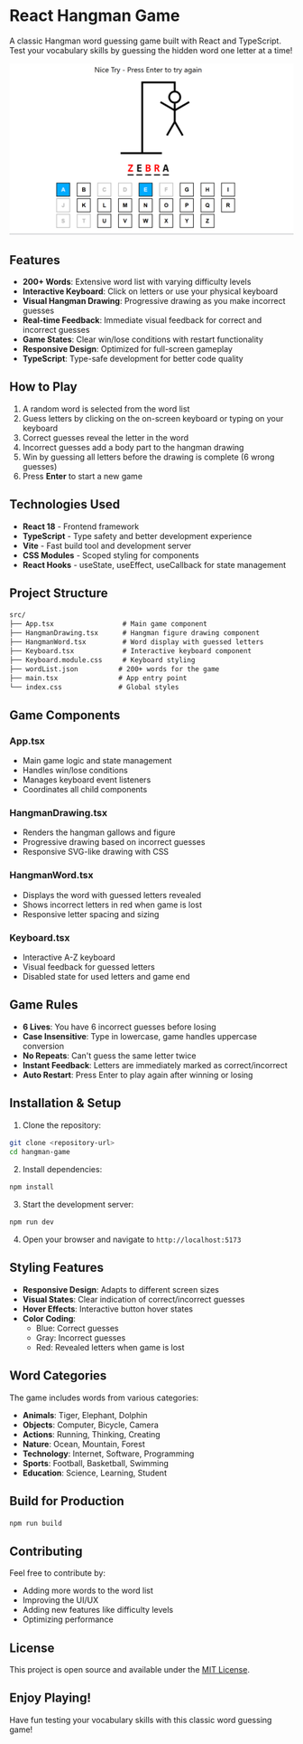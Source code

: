 # React Hangman Game

A classic Hangman word guessing game built with React and TypeScript. Test your vocabulary skills by guessing the hidden word one letter at a time!

![Hangman Game](./images/HANG-MAN.png)

## Features

- **200+ Words**: Extensive word list with varying difficulty levels
- **Interactive Keyboard**: Click on letters or use your physical keyboard
- **Visual Hangman Drawing**: Progressive drawing as you make incorrect guesses
- **Real-time Feedback**: Immediate visual feedback for correct and incorrect guesses
- **Game States**: Clear win/lose conditions with restart functionality
- **Responsive Design**: Optimized for full-screen gameplay
- **TypeScript**: Type-safe development for better code quality

## How to Play

1. A random word is selected from the word list
2. Guess letters by clicking on the on-screen keyboard or typing on your keyboard
3. Correct guesses reveal the letter in the word
4. Incorrect guesses add a body part to the hangman drawing
5. Win by guessing all letters before the drawing is complete (6 wrong guesses)
6. Press **Enter** to start a new game

## Technologies Used

- **React 18** - Frontend framework
- **TypeScript** - Type safety and better development experience
- **Vite** - Fast build tool and development server
- **CSS Modules** - Scoped styling for components
- **React Hooks** - useState, useEffect, useCallback for state management

## Project Structure

```
src/
├── App.tsx                 # Main game component
├── HangmanDrawing.tsx      # Hangman figure drawing component
├── HangmanWord.tsx         # Word display with guessed letters
├── Keyboard.tsx            # Interactive keyboard component
├── Keyboard.module.css     # Keyboard styling
├── wordList.json          # 200+ words for the game
├── main.tsx               # App entry point
└── index.css              # Global styles
```

## Game Components

### App.tsx

- Main game logic and state management
- Handles win/lose conditions
- Manages keyboard event listeners
- Coordinates all child components

### HangmanDrawing.tsx

- Renders the hangman gallows and figure
- Progressive drawing based on incorrect guesses
- Responsive SVG-like drawing with CSS

### HangmanWord.tsx

- Displays the word with guessed letters revealed
- Shows incorrect letters in red when game is lost
- Responsive letter spacing and sizing

### Keyboard.tsx

- Interactive A-Z keyboard
- Visual feedback for guessed letters
- Disabled state for used letters and game end

## Game Rules

- **6 Lives**: You have 6 incorrect guesses before losing
- **Case Insensitive**: Type in lowercase, game handles uppercase conversion
- **No Repeats**: Can't guess the same letter twice
- **Instant Feedback**: Letters are immediately marked as correct/incorrect
- **Auto Restart**: Press Enter to play again after winning or losing

## Installation & Setup

1. Clone the repository:

```bash
git clone <repository-url>
cd hangman-game
```

2. Install dependencies:

```bash
npm install
```

3. Start the development server:

```bash
npm run dev
```

4. Open your browser and navigate to `http://localhost:5173`

## Styling Features

- **Responsive Design**: Adapts to different screen sizes
- **Visual States**: Clear indication of correct/incorrect guesses
- **Hover Effects**: Interactive button hover states
- **Color Coding**:
  - Blue: Correct guesses
  - Gray: Incorrect guesses
  - Red: Revealed letters when game is lost

## Word Categories

The game includes words from various categories:

- **Animals**: Tiger, Elephant, Dolphin
- **Objects**: Computer, Bicycle, Camera
- **Actions**: Running, Thinking, Creating
- **Nature**: Ocean, Mountain, Forest
- **Technology**: Internet, Software, Programming
- **Sports**: Football, Basketball, Swimming
- **Education**: Science, Learning, Student

## Build for Production

```bash
npm run build
```

## Contributing

Feel free to contribute by:

- Adding more words to the word list
- Improving the UI/UX
- Adding new features like difficulty levels
- Optimizing performance

## License

This project is open source and available under the [MIT License](LICENSE).

## Enjoy Playing!

Have fun testing your vocabulary skills with this classic word guessing game!
